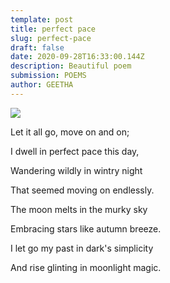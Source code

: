 ```yaml
---
template: post
title: perfect pace
slug: perfect-pace
draft: false
date: 2020-09-28T16:33:00.144Z
description: Beautiful poem
submission: POEMS
author: GEETHA
---
```

![](/media/bvo6w1601351873.jpg)

Let it all go, move on and on;

I dwell in perfect pace this day,

Wandering wildly in wintry night

That seemed moving on endlessly.

The moon melts in the murky sky

Embracing stars like autumn breeze.

I let go my past in dark's simplicity

And rise glinting in moonlight magic.